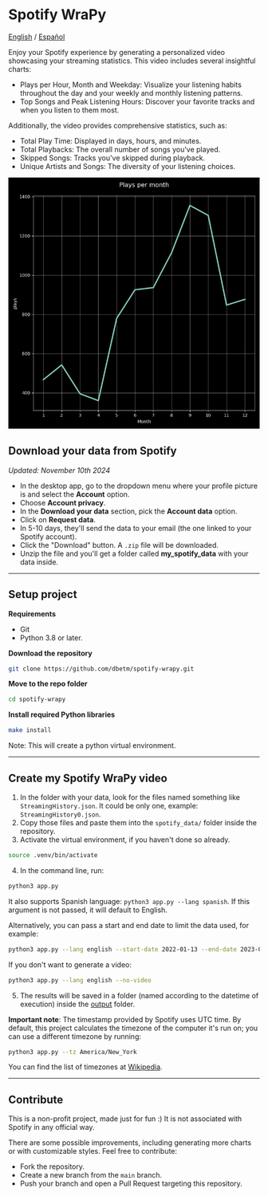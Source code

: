 # Spotify WraPy

[English](README.md) / [Español](README.es.md)

Enjoy your Spotify experience by generating a personalized video showcasing your streaming statistics. This video includes several insightful charts:

- Plays per Hour, Month and Weekday: Visualize your listening habits throughout the day and your weekly and monthly listening patterns.
- Top Songs and Peak Listening Hours: Discover your favorite tracks and when you listen to them most.

Additionally, the video provides comprehensive statistics, such as:

- Total Play Time: Displayed in days, hours, and minutes.
- Total Playbacks: The overall number of songs you've played.
- Skipped Songs: Tracks you've skipped during playback.
- Unique Artists and Songs: The diversity of your listening choices.

![](assets/plays_per_month.png)


## Download your data from Spotify
_Updated: November 10th 2024_

- In the desktop app, go to the dropdown menu where your profile picture is and select the **Account** option.
- Choose **Account privacy**.
- In the **Download your data** section, pick the **Account data** option.
- Click on **Request data**.
- In 5-10 days, they'll send the data to your email (the one linked to your Spotify account).
- Click the "Download" button. A `.zip` file will be downloaded.
- Unzip the file and you'll get a folder called **my_spotify_data** with your data inside.

---------------

## Setup project

**Requirements**

- Git
- Python 3.8 or later.

**Download the repository**
```bash
git clone https://github.com/dbetm/spotify-wrapy.git
```

**Move to the repo folder**

```bash
cd spotify-wrapy
```

**Install required Python libraries**

```bash
make install
```

Note: This will create a python virtual environment.

------------------------

## Create my Spotify WraPy video

1) In the folder with your data, look for the files named something like `StreamingHistory.json`. It could be only one, example: `StreamingHistory0.json`.
2) Copy those files and paste them into the `spotify_data/` folder inside the repository.
3) Activate the virtual environment, if you haven't done so already.
```bash
source .venv/bin/activate
```
4) In the command line, run:
```bash
python3 app.py
```
It also supports Spanish language: `python3 app.py --lang spanish`. If this argument is not passed, it will default to English.

Alternatively, you can pass a start and end date to limit the data used, for example:
```bash
python3 app.py --lang english --start-date 2022-01-13 --end-date 2023-01-01
```
If you don't want to generate a video:
```bash
python3 app.py --lang english --no-video
```
5) The results will be saved in a folder (named according to the datetime of execution) inside the [output](output/) folder.


**Important note**: The timestamp provided by Spotify uses UTC time. By default, this project calculates the timezone of the computer it's run on; you can use a different timezone by running:

```bash
python3 app.py --tz America/New_York
```

You can find the list of timezones at [Wikipedia](https://en.wikipedia.org/wiki/List_of_tz_database_time_zones).

------------------


## Contribute

This is a non-profit project, made just for fun :) It is not associated with Spotify in any official way.

There are some possible improvements, including generating more charts or with customizable styles. Feel free to contribute:
- Fork the repository.
- Create a new branch from the `main` branch.
- Push your branch and open a Pull Request targeting this repository.
